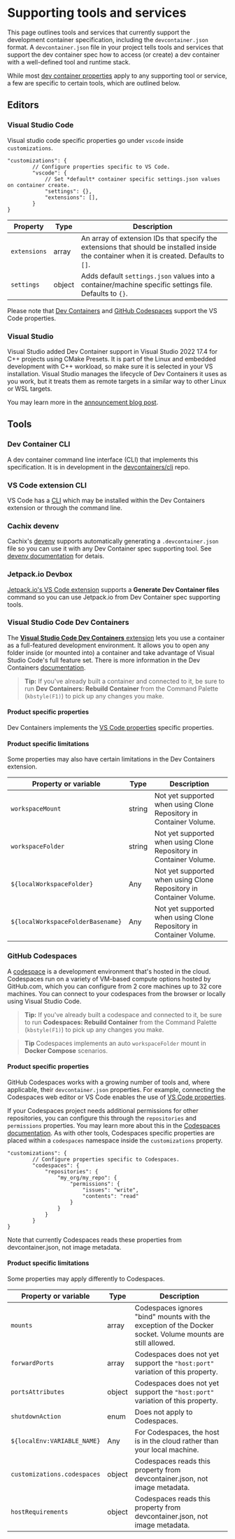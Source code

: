 # Supporting tools and services

This page outlines tools and services that currently support the development container specification, including the `devcontainer.json` format. A `devcontainer.json` file in your project tells tools and services that support the dev container spec how to access (or create) a dev container with a well-defined tool and runtime stack. 

While most [dev container properties](devcontainerjson-reference.md) apply to any supporting tool or service, a few are specific to certain tools, which are outlined below.

## Editors

### Visual Studio Code

Visual studio code specific properties go under `vscode` inside `customizations`.


```jsonc
"customizations": {
		// Configure properties specific to VS Code.
		"vscode": {
			// Set *default* container specific settings.json values on container create.
			"settings": {},
			"extensions": [],
		}
}
```


| Property | Type | Description |
|----------|------|-------------|
| `extensions` | array | An array of extension IDs that specify the extensions that should be installed inside the container when it is created. Defaults to `[]`. |
| `settings` | object | Adds default `settings.json` values into a container/machine specific settings file. Defaults to `{}`. |

Please note that [Dev Containers](#visual-studio-code-remote---containers) and [GitHub Codespaces](#github-codespaces) support the VS Code properties.

### Visual Studio

Visual Studio added Dev Container support in Visual Studio 2022 17.4 for C++ projects using CMake Presets. It is part of the Linux and embedded development with C++ workload, so make sure it is selected in your VS installation. Visual Studio manages the lifecycle of Dev Containers it uses as you work, but it treats them as remote targets in a similar way to other Linux or WSL targets.

You may learn more in the [announcement blog post](https://devblogs.microsoft.com/cppblog/dev-containers-for-c-in-visual-studio/).

## Tools

### Dev Container CLI

A dev container command line interface (CLI) that implements this specification. It is in development in the [devcontainers/cli](https://github.com/devcontainers/cli) repo.

### VS Code extension CLI

VS Code has a [CLI](https://code.visualstudio.com/docs/remote/devcontainer-cli) which may be installed within the Dev Containers extension or through the command line.

### Cachix devenv

Cachix's [devenv](https://devenv.sh/) supports automatically generating a `.devcontainer.json` file so you can use it with any Dev Container spec supporting tool. See [devenv documentation](https://devenv.sh/integrations/codespaces-devcontainer/) for detais. 

### Jetpack.io Devbox

[Jetpack.io's VS Code extension](https://marketplace.visualstudio.com/items?itemName=jetpack-io.devbox) supports a **Generate Dev Container files** command so you can use Jetpack.io from Dev Container spec supporting tools.

### Visual Studio Code Dev Containers

The [**Visual Studio Code Dev Containers** extension](https://marketplace.visualstudio.com/items?itemName=ms-vscode-remote.remote-containers) lets you use a container as a full-featured development environment. It allows you to open any folder inside (or mounted into) a container and take advantage of Visual Studio Code's full feature set. There is more information in the Dev Containers [documentation](https://code.visualstudio.com/docs/remote/containers).

> **Tip:** If you've already built a container and connected to it, be sure to run **Dev Containers: Rebuild Container** from the Command Palette (`kbstyle(F1)`) to pick up any changes you make.

#### Product specific properties

Dev Containers implements the [VS Code properties](#visual-studio-code) specific properties.

#### Product specific limitations

Some properties may also have certain limitations in the Dev Containers extension.

| Property or variable | Type | Description |
|----------|------|-------------|
| `workspaceMount` | string | Not yet supported when using Clone Repository in Container Volume. |
| `workspaceFolder` | string | Not yet supported when using Clone Repository in Container Volume. |
| `${localWorkspaceFolder}`  | Any | Not yet supported when using Clone Repository in Container Volume. |
| `${localWorkspaceFolderBasename}` | Any | Not yet supported when using Clone Repository in Container Volume. |

### GitHub Codespaces

A [codespace](https://docs.github.com/en/codespaces/overview) is a development environment that's hosted in the cloud. Codespaces run on a variety of VM-based compute options hosted by GitHub.com, which you can configure from 2 core machines up to 32 core machines. You can connect to your codespaces from the browser or locally using Visual Studio Code.

> **Tip:** If you've already built a codespace and connected to it, be sure to run **Codespaces: Rebuild Container** from the Command Palette (`kbstyle(F1)`) to pick up any changes you make.

> **Tip** Codespaces implements an auto `workspaceFolder` mount in **Docker Compose** scenarios.

#### Product specific properties
GitHub Codespaces works with a growing number of tools and, where applicable, their `devcontainer.json` properties. For example, connecting the Codespaces web editor or VS Code enables the use of [VS Code properties](#visual-studio-code).

If your Codespaces project needs additional permissions for other repositories, you can configure this through the `repositories` and `permissions` properties. You may learn more about this in the [Codespaces documentation](https://docs.github.com/en/codespaces/managing-your-codespaces/managing-repository-access-for-your-codespaces). As with other tools, Codespaces specific properties are placed within a `codespaces` namespace inside the `customizations` property.

```jsonc
"customizations": {
		// Configure properties specific to Codespaces.
		"codespaces": {
			"repositories": {
				"my_org/my_repo": {
					"permissions": {
						"issues": "write",
						"contents": "read"
					}
				}
			}
		}
}
```

Note that currently Codespaces reads these properties from devcontainer.json, not image metadata.

#### Product specific limitations

Some properties may apply differently to Codespaces.

| Property or variable | Type | Description |
|----------|---------|----------------------|
| `mounts` | array | Codespaces ignores "bind" mounts with the exception of the Docker socket. Volume mounts are still allowed.|
| `forwardPorts` | array | Codespaces does not yet support the `"host:port"` variation of this property. |
| `portsAttributes` | object | Codespaces does not yet support the `"host:port"` variation of this property.|
| `shutdownAction` | enum | Does not apply to Codespaces. |
| `${localEnv:VARIABLE_NAME}` | Any | For Codespaces, the host is in the cloud rather than your local machine.|
| `customizations.codespaces` | object | Codespaces reads this property from devcontainer.json, not image metadata. |
| `hostRequirements` | object | Codespaces reads this property from devcontainer.json, not image metadata. |
